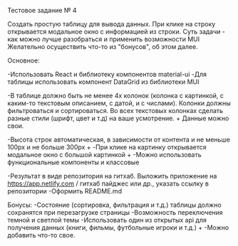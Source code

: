 Тестовое задание № 4

Создать простую таблицу для вывода данных. 
При клике на строку открывается модальное окно с информацией из строки.
Суть задачи - как можно лучше разобраться и применить возможности  MUI
Желательно осуществить что-то из "бонусов", об этом далее.

Основное:

-Использовать React и библиотеку компонентов material-ui
-Для таблицы использовать компонент DataGrid из библиотеки MUI

-В таблице должно быть не менее 4х колонок (колонка с картинкой, с каким-то текстовым описанием, с датой, и с числами). 
Колонки должны фильтроваться и сортироваться. 
Во всех текстовых колонках сделать разные стили  (шрифт, цвет и т.д) на ваше усмотрение. +
Данные можно свои.

-Высота строк автоматическая, в зависимости от контента и не меньше 100px и не больше  300px +
-При клике на картинку открывается модальное окно с большой картинкой       +
-Можно использовать функциональные компоненты и классовые

-Результат в виде репозитория на гитхаб. Выложить приложение на https://app.netlify.com / гитхаб пайджес или др., указать ссылку в репозитории
-Оформить README.md


Бонусы:
-Состояние (сортировка, фильтрация и т.д.) таблицы должно сохранятся при перезагрузке страницы
-Возможность переключения темной и светлой темы
-Использовать один из открытых api для получения данных (книги, фильмы, футбольные игроки и т.д.) +
-Можно добавить что-то свое.
